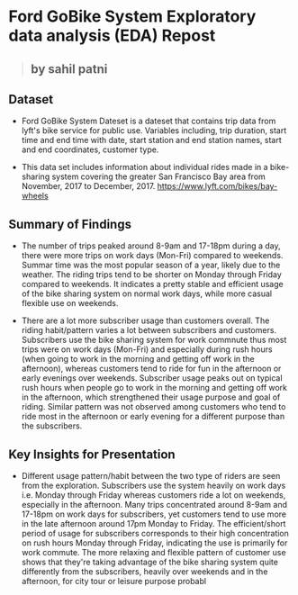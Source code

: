 
#  Ford GoBike System Exploratory data analysis (EDA) Repost

>## by sahil patni
 

## Dataset

- Ford GoBike System Dateset is a dateset that contains trip data from lyft's bike service for public use. Variables including, trip duration, start time and end time with date, start station and end station names, start and end coordinates, customer type.

- This data set includes information about individual rides made in a bike-sharing system covering the greater San Francisco Bay area from  November, 2017 to December, 2017. https://www.lyft.com/bikes/bay-wheels


## Summary of Findings

- The number of trips peaked around 8-9am and 17-18pm during a day, there were more trips on work days (Mon-Fri) compared to weekends. Summar time was the most popular season of a year, likely due to the weather. The riding trips tend to be shorter on Monday through Friday compared to weekends. It indicates a pretty stable and efficient usage of the bike sharing system on normal work days, while more casual flexible use on weekends.

- There are a lot more subscriber usage than customers overall. The riding habit/pattern varies a lot between subscribers and customers. Subscribers use the bike sharing system for work commnute thus most trips were on work days (Mon-Fri) and especially during rush hours (when going to work in the morning and getting off work in the afternoon), whereas customers tend to ride for fun in the afternoon or early evenings over weekends. Subscriber usage peaks out on typical rush hours when people go to work in the morning and getting off work in the afternoon, which strengthened their usage purpose and goal of riding. Similar pattern was not observed among customers who tend to ride most in the afternoon or early evening for a different purpose than the subscribers.

 

## Key Insights for Presentation

- Different usage pattern/habit between the two type of riders are seen from the exploration. Subscribers use the system heavily on work days i.e. Monday through Friday whereas customers ride a lot on weekends, especially in the afternoon. Many trips concentrated around 8-9am and 17-18pm on work days for subscribers, yet customers tend to use more in the late afternoon around 17pm Monday to Friday. The efficient/short period of usage for subscribers corresponds to their high concentration on rush hours Monday through Friday, indicating the use is primarily for work commute. The more relaxing and flexible pattern of customer use shows that they're taking advantage of the bike sharing system quite differently from the subscribers, heavily over weekends and in the afternoon, for city tour or leisure purpose probabl

